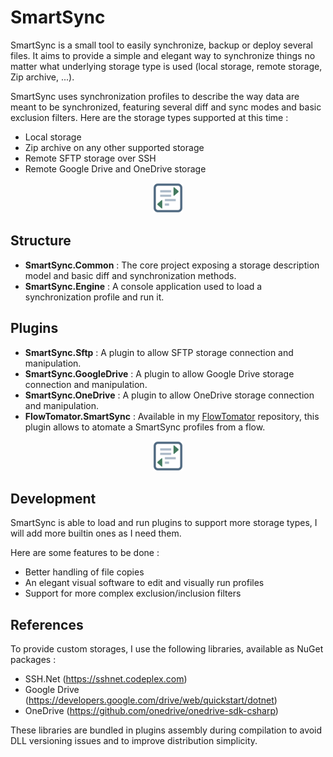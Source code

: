 # SmartSync

SmartSync is a small tool to easily synchronize, backup or deploy several files. It aims to provide a simple and elegant way to synchronize things no matter what underlying storage type is used (local storage, remote storage, Zip archive, ...).

SmartSync uses synchronization profiles to describe the way data are meant to be synchronized, featuring several diff and sync modes and basic exclusion filters. Here are the storage types supported at this time :
- Local storage
- Zip archive on any other supported storage
- Remote SFTP storage over SSH
- Remote Google Drive and OneDrive storage

<p align="center">
    <img width="48" src="https://raw.githubusercontent.com/jbatonnet/smartsync/master/Icon.png" />
</p>

## Structure

- **SmartSync.Common** : The core project exposing a storage description model and basic diff and synchronization methods.
- **SmartSync.Engine** : A console application used to load a synchronization profile and run it.
 
## Plugins

- **SmartSync.Sftp** : A plugin to allow SFTP storage connection and manipulation.
- **SmartSync.GoogleDrive** : A plugin to allow Google Drive storage connection and manipulation.
- **SmartSync.OneDrive** : A plugin to allow OneDrive storage connection and manipulation.
- **FlowTomator.SmartSync** : Available in my [FlowTomator](https://github.com/jbatonnet/flowtomator/tree/master/FlowTomator.SmartSync) repository, this plugin allows to atomate a SmartSync profiles from a flow.

<p align="center">
    <img width="48" src="https://raw.githubusercontent.com/jbatonnet/smartsync/master/Icon.png" />
</p>

## Development

SmartSync is able to load and run plugins to support more storage types, I will add more builtin ones as I need them.

Here are some features to be done :
- Better handling of file copies
- An elegant visual software to edit and visually run profiles
- Support for more complex exclusion/inclusion filters

## References

To provide custom storages, I use the following libraries, available as NuGet packages :
- SSH.Net (https://sshnet.codeplex.com)
- Google Drive (https://developers.google.com/drive/web/quickstart/dotnet)
- OneDrive (https://github.com/onedrive/onedrive-sdk-csharp)

These libraries are bundled in plugins assembly during compilation to avoid DLL versioning issues and to improve distribution simplicity.